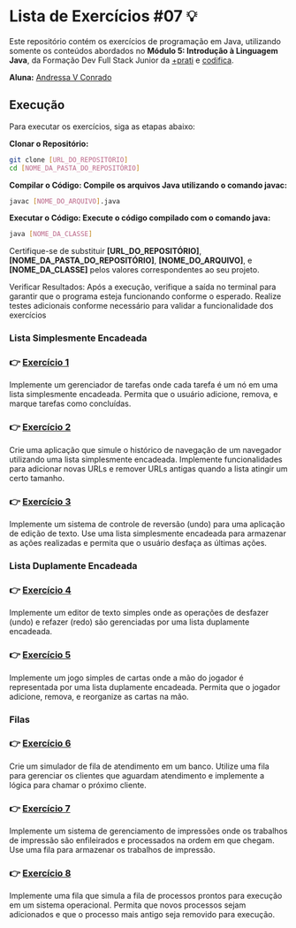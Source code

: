 # Lista de Exercícios #07 💡

Este repositório contém os exercícios de programação em Java, utilizando somente os conteúdos abordados no **Módulo 5: Introdução à Linguagem Java**, da Formação Dev Full Stack Junior da [+prati](https://www.maisprati.com.br/) e [codifica](https://www.codificaedu.com.br/).

**Aluna:** [Andressa V Conrado](https://www.github.com/Andressavcon)

## Execução

Para executar os exercícios, siga as etapas abaixo:

**Clonar o Repositório:**

```bash
git clone [URL_DO_REPOSITÓRIO]
cd [NOME_DA_PASTA_DO_REPOSITÓRIO]
```

**Compilar o Código: Compile os arquivos Java utilizando o comando javac:**

```bash
javac [NOME_DO_ARQUIVO].java
```

**Executar o Código: Execute o código compilado com o comando java:**

```bash
java [NOME_DA_CLASSE]
```

Certifique-se de substituir **[URL_DO_REPOSITÓRIO]**, **[NOME_DA_PASTA_DO_REPOSITÓRIO]**, **[NOME_DO_ARQUIVO]**, e **[NOME_DA_CLASSE]** pelos valores correspondentes ao seu projeto.

Verificar Resultados: Após a execução, verifique a saída no terminal para garantir que o programa esteja funcionando conforme o esperado. Realize testes adicionais conforme necessário para validar a funcionalidade dos exercícios

### Lista Simplesmente Encadeada

### 👉 [Exercício 1](./src/listaSimplesmenteEncadeada/taskManager/TaskManager.java)

Implemente um gerenciador de tarefas onde cada tarefa é um nó em uma lista
simplesmente encadeada. Permita que o usuário adicione, remova, e marque tarefas
como concluídas.

### 👉 [Exercício 2](./src/listaSimplesmenteEncadeada/browserHistory/BrowserHistory.java)

Crie uma aplicação que simule o histórico de navegação de um navegador utilizando
uma lista simplesmente encadeada. Implemente funcionalidades para adicionar novas
URLs e remover URLs antigas quando a lista atingir um certo tamanho.

### 👉 [Exercício 3](./src/listaSimplesmenteEncadeada/textEditorUndo/TextEditorUndo.java)

Implemente um sistema de controle de reversão (undo) para uma aplicação de
edição de texto. Use uma lista simplesmente encadeada para armazenar as ações
realizadas e permita que o usuário desfaça as últimas ações.

### Lista Duplamente Encadeada

### 👉 [Exercício 4](./src/listaDuplamenteEncadeada/textEditorUndoRedo/TextEditorUndoRedo.java)

Implemente um editor de texto simples onde as operações de desfazer (undo) e
refazer (redo) são gerenciadas por uma lista duplamente encadeada.

### 👉 [Exercício 5](./src/listaDuplamenteEncadeada/cardGame/PlayerHand.java)

Implemente um jogo simples de cartas onde a mão do jogador é representada por
uma lista duplamente encadeada. Permita que o jogador adicione, remova, e reorganize
as cartas na mão.

### Filas

### 👉 [Exercício 6](./src/filas//bankQueue/BankQueueSimulator.java)

Crie um simulador de fila de atendimento em um banco. Utilize uma fila para gerenciar
os clientes que aguardam atendimento e implemente a lógica para chamar o próximo
cliente.

### 👉 [Exercício 7](./src/filas/printQueue/PrintQueueManager.java)

Implemente um sistema de gerenciamento de impressões onde os trabalhos de
impressão são enfileirados e processados na ordem em que chegam. Use uma fila para
armazenar os trabalhos de impressão.

### 👉 [Exercício 8](./src/filas/processQueue/ProcessQueueManager.java)

Implemente uma fila que simula a fila de processos prontos para execução em um
sistema operacional. Permita que novos processos sejam adicionados e que o processo
mais antigo seja removido para execução.
